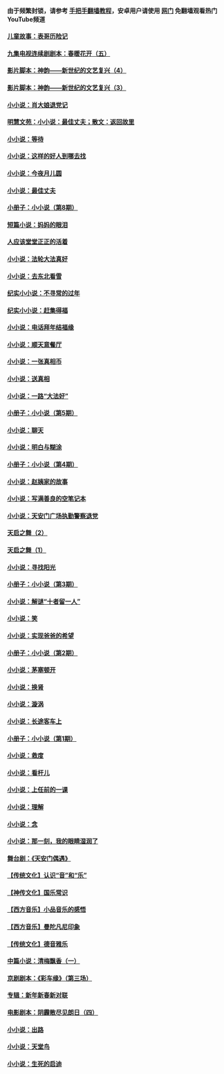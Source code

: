 #### 由于频繁封锁，请参考 [手把手翻墙教程](https://github.com/gfw-breaker/guides/wiki/)，安卓用户请使用 [网门](https://github.com/gfw-breaker/nogfw/blob/master/dl.md?t=06210900) 免翻墙观看热门YouTube频道 

#### [儿童故事：表哥历险记](../pages/328/383535.md?t=06210900) 

#### [九集电视连续剧剧本：春暖花开（五）](../pages/328/275919.md?t=06210900) 

#### [影片脚本：神韵——新世纪的文艺复兴（4）](../pages/328/266089.md?t=06210900) 

#### [影片脚本：神韵——新世纪的文艺复兴（3）](../pages/328/266087.md?t=06210900) 

#### [小小说：肖大娘退党记](../pages/328/239807.md?t=06210900) 

#### [明慧文苑：小小说：最佳丈夫；散文：返回故里](../pages/328/3439.md?t=06210900) 

#### [小小说：等待](../pages/328/223927.md?t=06210900) 

#### [小小说：这样的好人到哪去找](../pages/328/209396.md?t=06210900) 

#### [小小说：今夜月儿圆](../pages/328/193588.md?t=06210900) 

#### [小小说：最佳丈夫](../pages/328/190938.md?t=06210900) 

#### [小册子：小小说（第8期）](../pages/328/188202.md?t=06210900) 

#### [短篇小说：妈妈的眼泪](../pages/328/187712.md?t=06210900) 

#### [人应该堂堂正正的活着](../pages/328/182430.md?t=06210900) 

#### [小小说：法轮大法真好](../pages/328/174669.md?t=06210900) 

#### [小小说：去东北看雪](../pages/328/173882.md?t=06210900) 

#### [纪实小小说：不寻常的过年](../pages/328/173187.md?t=06210900) 

#### [纪实小小说：赶集得福](../pages/328/172652.md?t=06210900) 

#### [小小说：电话拜年结福缘](../pages/328/172533.md?t=06210900) 

#### [小小说：顺天意餐厅](../pages/328/170182.md?t=06210900) 

#### [小小说：一张真相币](../pages/328/169410.md?t=06210900) 

#### [小小说：送真相](../pages/328/166713.md?t=06210900) 

#### [小小说：一路“大法好”](../pages/328/162016.md?t=06210900) 

#### [小册子：小小说（第5期）](../pages/328/161131.md?t=06210900) 

#### [小小说：聊天](../pages/328/159640.md?t=06210900) 

#### [小小说：明白与糊涂](../pages/328/158101.md?t=06210900) 

#### [小册子：小小说（第4期）](../pages/328/158006.md?t=06210900) 

#### [小小说：赵姨家的故事](../pages/328/157843.md?t=06210900) 

#### [小小说：写满善良的空笔记本](../pages/328/157382.md?t=06210900) 

#### [小小说：天安门广场执勤警察退党](../pages/328/156982.md?t=06210900) 

#### [天启之舞（2）](../pages/328/153440.md?t=06210900) 

#### [天启之舞（1）](../pages/328/153439.md?t=06210900) 

#### [小小说：寻找阳光](../pages/328/153065.md?t=06210900) 

#### [小册子：小小说（第3期）](../pages/328/151715.md?t=06210900) 

#### [小小说：解谜“十者留一人”](../pages/328/148967.md?t=06210900) 

#### [小小说：笑](../pages/328/148905.md?t=06210900) 

#### [小小说：实现爸爸的希望](../pages/328/148096.md?t=06210900) 

#### [小册子：小小说（第2期）](../pages/328/147214.md?t=06210900) 

#### [小小说：茅塞顿开](../pages/328/147030.md?t=06210900) 

#### [小小说：换肾](../pages/328/146770.md?t=06210900) 

#### [小小说：漩涡](../pages/328/146683.md?t=06210900) 

#### [小小说：长途客车上](../pages/328/145076.md?t=06210900) 

#### [小册子：小小说（第1期）](../pages/328/143963.md?t=06210900) 

#### [小小说：救度](../pages/328/143927.md?t=06210900) 

#### [小小说：看杆儿](../pages/328/142137.md?t=06210900) 

#### [小小说：上任前的一课](../pages/328/140808.md?t=06210900) 

#### [小小说：理解](../pages/328/140476.md?t=06210900) 

#### [小小说：念](../pages/328/139513.md?t=06210900) 

#### [小小说：那一刻，我的眼睛湿润了](../pages/328/138476.md?t=06210900) 

#### [舞台剧：《天安门偶遇》](../pages/328/117155.md?t=06210900) 

#### [【传统文化】认识“音”和“乐”](../pages/328/108667.md?t=06210900) 

#### [【神传文化】国乐常识](../pages/328/104225.md?t=06210900) 

#### [【西方音乐】小品音乐的感悟](../pages/328/102924.md?t=06210900) 

#### [【西方音乐】曼陀凡尼印象](../pages/328/102922.md?t=06210900) 

#### [【传统文化】德音雅乐](../pages/328/102923.md?t=06210900) 

#### [中篇小说：清梅飘香（一）](../pages/328/101058.md?t=06210900) 

#### [京剧剧本：《彩车缘》（第三场）](../pages/328/96434.md?t=06210900) 

#### [专辑：新年新春新对联](../pages/328/94991.md?t=06210900) 

#### [电影剧本：阴霾散尽见朗日（四）](../pages/328/87081.md?t=06210900) 

#### [小小说：出路](../pages/328/84848.md?t=06210900) 

#### [小小说：天堂鸟](../pages/328/83084.md?t=06210900) 

#### [小小说：生死的启迪](../pages/328/70977.md?t=06210900) 

